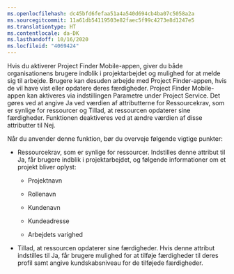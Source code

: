 ```yaml
---
ms.openlocfilehash: dc45bfd6fefaa51a4a540d694cb4ba07c5058a2a
ms.sourcegitcommit: 11a61db54119503e82faec5f99c4273e8d1247e5
ms.translationtype: HT
ms.contentlocale: da-DK
ms.lasthandoff: 10/16/2020
ms.locfileid: "4069424"
---
```

Hvis du aktiverer Project Finder Mobile-appen, giver du både organisationens brugere indblik i projektarbejdet og mulighed for at melde sig til arbejde. Brugere kan desuden arbejde med Project Finder-appen, hvis de vil have vist eller opdatere deres færdigheder. Project Finder Mobile-appen kan aktiveres via indstillingen Parametre under Project Service. Det gøres ved at angive Ja ved værdien af attributterne for Ressourcekrav, som er synlige for ressourcer og Tillad, at ressourcen opdaterer sine færdigheder. Funktionen deaktiveres ved at ændre værdien af disse attributter til Nej.  
  
 Når du anvender denne funktion, bør du overveje følgende vigtige punkter:  
  
-   Ressourcekrav, som er synlige for ressourcer. Indstilles denne attribut til Ja, får brugere indblik i projektarbejdet, og følgende informationer om et projekt bliver oplyst:  
  
    -   Projektnavn  
  
    -   Rollenavn  
  
    -   Kundenavn  
  
    -   Kundeadresse  
  
    -   Arbejdets varighed  
  
-   Tillad, at ressourcen opdaterer sine færdigheder. Hvis denne attribut indstilles til Ja, får brugere mulighed for at tilføje færdigheder til deres profil samt angive kundskabsniveau for de tilføjede færdigheder.